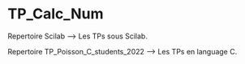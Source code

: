 # TP_Calc_Num

Repertoire Scilab --> Les TPs sous Scilab.

Repertoire TP_Poisson_C_students_2022 --> Les TPs en language C.

